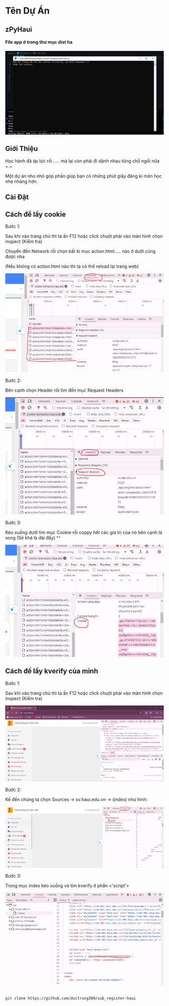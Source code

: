 # Tên Dự Án

<h2>zPyHaui</h2>

<h4>File app ở trong thư mục dist ha<h4>

![Ảnh chụp màn hình](./img/Screenshot%202024-08-15%20174150.png)

## Giới Thiệu

Học hành đã áp lực rồi ..... mà lại còn phải đi dành nhau từng chỗ ngồi nữa ~.~

Một dự án nho nhỏ góp phần giúp bạn có những phút giây đăng kí môn học nhẹ nhàng hơn.

## Cài Đặt

<h2> Cách để lấy cookie </h2>

Bước 1:

Sau khi vào trang chủ thì ta ấn F12 hoặc click chuột phải vào màn hình chọn inspect (Kiểm tra)

Chuyển đến Network rồi chọn bất kì mục action.html..... nào ở dưới cũng được nha

(Nếu không có action.html nào thì ta có thể reload lại trang web)

![Ảnh chụp màn hình](./img/cB1.png)

Bước 2:

Bên cạnh chọn Header rồi tìm đến mục Request Headers

![Ảnh chụp màn hình](./img/cB2.png)

Bước 3:

Kéo xuống dưới tìm mục Cookie rồi coppy hết các giá trị của nó bên cạnh là xong (Sẽ khá là dài đấy) ^^

![Ảnh chụp màn hình](./img/cB3.png)

<h2> Cách để lấy kverify của mình </h2>

Bước 1:

Sau khi vào trang chủ thì ta ấn F12 hoặc click chuột phải vào màn hình chọn inspect (Kiểm tra)

![Ảnh chụp màn hình](./img/kB1.png)

Bước 2:

Kế đến chúng ta chọn Sources -> sv.haui.edu.vn -> (index) như hình:

![Ảnh chụp màn hình](./img/kB2.png)

Bước 3:

Trong mục index kéo xuống và tìm kverify ở phần <'script'>

![Ảnh chụp màn hình](./img/kB3.png)

```bash

git clone https://github.com/ductrung309/sub_register-haui

```
